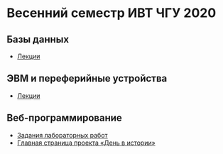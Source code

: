 # Весенний семестр ИВТ ЧГУ 2020

## Базы данных
 - [Лекции](DB/)

## ЭВМ и переферийные устройства
 - [Лекции](PC/)

## Веб-программирование
 - [Задания лабораторных работ](Web/Labs/)
 - [Главная страница проекта «День в истории»](Web/Day%20In%20History/)
